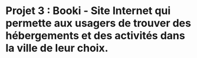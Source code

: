 # Projet 3 : Booki - Site Internet qui permette aux usagers de trouver des hébergements et des activités dans la ville de leur choix.
